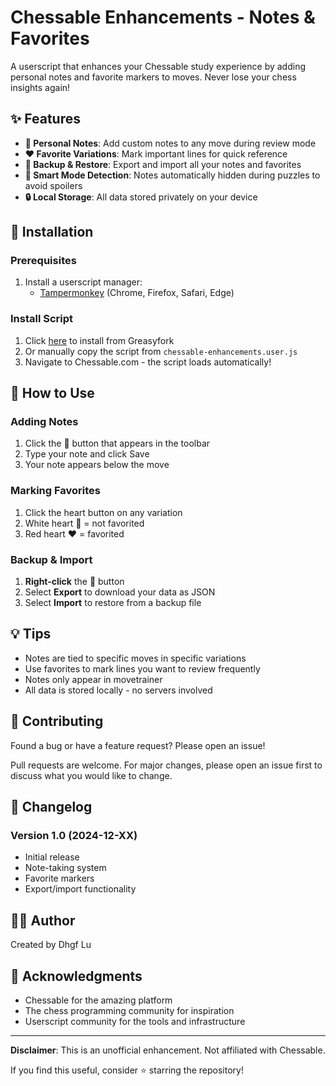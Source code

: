 # Chessable Enhancements - Notes & Favorites

A userscript that enhances your Chessable study experience by adding personal notes and favorite markers to moves. Never lose your chess insights again!

## ✨ Features

- **📝 Personal Notes**: Add custom notes to any move during review mode
- **❤️ Favorite Variations**: Mark important lines for quick reference
- **💾 Backup & Restore**: Export and import all your notes and favorites
- **🎯 Smart Mode Detection**: Notes automatically hidden during puzzles to avoid spoilers
- **🔒 Local Storage**: All data stored privately on your device

## 🚀 Installation

### Prerequisites
1. Install a userscript manager:
   - [Tampermonkey](https://www.tampermonkey.net/) (Chrome, Firefox, Safari, Edge)

### Install Script
1. Click [here](https://greasyfork.org/en/scripts/550000-chessable-enhancements-notes-favorites) to install from Greasyfork
2. Or manually copy the script from `chessable-enhancements.user.js`
3. Navigate to Chessable.com - the script loads automatically!

## 📖 How to Use

### Adding Notes
1. Click the **📝** button that appears in the toolbar
2. Type your note and click Save
3. Your note appears below the move

### Marking Favorites
1. Click the heart button on any variation
2. White heart 🤍 = not favorited
3. Red heart ❤️ = favorited

### Backup & Import
1. **Right-click** the 📝 button
2. Select **Export** to download your data as JSON
3. Select **Import** to restore from a backup file

## 💡 Tips

- Notes are tied to specific moves in specific variations
- Use favorites to mark lines you want to review frequently
- Notes only appear in movetrainer
- All data is stored locally - no servers involved

## 🤝 Contributing

Found a bug or have a feature request? Please open an issue!

Pull requests are welcome. For major changes, please open an issue first to discuss what you would like to change.

## 📝 Changelog

### Version 1.0 (2024-12-XX)
- Initial release
- Note-taking system
- Favorite markers
- Export/import functionality

## 👨‍💻 Author

Created by Dhgf Lu

## 🙏 Acknowledgments

- Chessable for the amazing platform
- The chess programming community for inspiration
- Userscript community for the tools and infrastructure

---

**Disclaimer**: This is an unofficial enhancement. Not affiliated with Chessable.

If you find this useful, consider ⭐ starring the repository!

